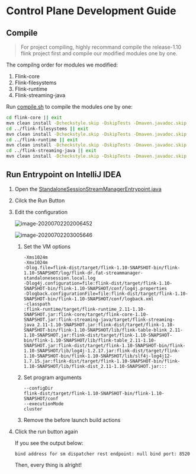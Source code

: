 # Control Plane Development Guide

## Compile

> For project compiling, highly recommand compile the release-1.10 flink project first and compile our modified modules one by one.

The compilng order for modules we modified:

1. Flink-core
2. Flink-filesystems
3. Flink-runtime
4. Flink-streaming-java

Run [compile.sh](../compile.sh) to compile the modules one by one:

```bash
cd flink-core || exit
mvn clean install -Dcheckstyle.skip -DskipTests -Dmaven.javadoc.skip
cd ../flink-filesystems || exit
mvn clean install -Dcheckstyle.skip -DskipTests -Dmaven.javadoc.skip
cd ../flink-runtime || exit
mvn clean install -Dcheckstyle.skip -DskipTests -Dmaven.javadoc.skip
cd ../flink-streaming-java || exit
mvn clean install -Dcheckstyle.skip -DskipTests -Dmaven.javadoc.skip
```

## Run Entrypoint on IntelliJ IDEA

1. Open the [StandaloneSessionStreamManagerEntrypoint.java](src/main/java/org/apache/flink/streaming/controlplane/entrypoint/StandaloneSessionStreamManagerEntrypoint.java)

2. Cilck the Run Button

3. Edit the configuration

   ![image-20200702202006452](https://img-upic.oss-accelerate.aliyuncs.com/uPic/2020-07/ZnhRdY.png)

   ![image-20200702203005646](https://img-upic.oss-accelerate.aliyuncs.com/uPic/2020-07/WteRWl.png)

   1. Set the VM options

      ```
      -Xms1024m
      -Xmx1024m
      -Dlog.file=flink-dist/target/flink-1.10-SNAPSHOT-bin/flink-1.10-SNAPSHOT/log/flink-dr.fat-streammanager-standalonesession.local.log
      -Dlog4j.configuration=file:flink-dist/target/flink-1.10-SNAPSHOT-bin/flink-1.10-SNAPSHOT/conf/log4j.properties
      -Dlogback.configurationFile=file:flink-dist/target/flink-1.10-SNAPSHOT-bin/flink-1.10-SNAPSHOT/conf/logback.xml
      -classpath
      :flink-runtime/target/flink-runtime_2.11-1.10-SNAPSHOT.jar:flink-core/target/flink-core-1.10-SNAPSHOT.jar:flink-streaming-java/target/flink-streaming-java_2.11-1.10-SNAPSHOT.jar:flink-dist/target/flink-1.10-SNAPSHOT-bin/flink-1.10-SNAPSHOT/lib/flink-table-blink_2.11-1.10-SNAPSHOT.jar:flink-dist/target/flink-1.10-SNAPSHOT-bin/flink-1.10-SNAPSHOT/lib/flink-table_2.11-1.10-SNAPSHOT.jar:flink-dist/target/flink-1.10-SNAPSHOT-bin/flink-1.10-SNAPSHOT/lib/log4j-1.2.17.jar:flink-dist/target/flink-1.10-SNAPSHOT-bin/flink-1.10-SNAPSHOT/lib/slf4j-log4j12-1.7.15.jar:flink-dist/target/flink-1.10-SNAPSHOT-bin/flink-1.10-SNAPSHOT/lib/flink-dist_2.11-1.10-SNAPSHOT.jar:::
      ```

   2. Set program arguments

      ```
      --configDir
      flink-dist/target/flink-1.10-SNAPSHOT-bin/flink-1.10-SNAPSHOT/conf
      --executionMode
      cluster
      ```

   3. Remove the before launch build actions

4. Click the run button again

   If you see the output below:

   ```
   bind address for sm dispatcher rest endpoint: null bind port: 8520
   ```

   Then, every thing is alright!



